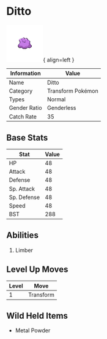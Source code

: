 # Ditto

![Ditto](../images/pokemon/132.png){ align=left }

| Information | Value |
|------------|--------|
| Name | Ditto |
| Category | Transform Pokémon |
| Types | Normal |
| Gender Ratio | Genderless |
| Catch Rate | 35 |

## Base Stats

| Stat | Value |
|------|-------|
| HP | 48 |
| Attack | 48 |
| Defense | 48 |
| Sp. Attack | 48 |
| Sp. Defense | 48 |
| Speed | 48 |
| BST | 288 |

## Abilities
1. Limber

## Level Up Moves
| Level | Move |
|-------|------|
| 1 | Transform |

## Wild Held Items
- Metal Powder
